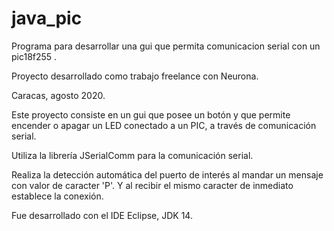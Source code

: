 # java_pic
Programa para desarrollar una gui que permita comunicacion serial con un pic18f255
.

Proyecto desarrollado como trabajo freelance con Neurona. 

Caracas, agosto 2020.

Este proyecto consiste en un gui que posee un botón y que permite encender o apagar un LED conectado a un PIC, 
a través de comunicación serial.

Utiliza la librería JSerialComm para la comunicación serial.

Realiza la detección automática del puerto de interés al mandar un mensaje con valor de caracter 'P'.
Y al recibir el mismo caracter de inmediato establece la conexión.


Fue desarrollado con el IDE Eclipse, JDK 14.
